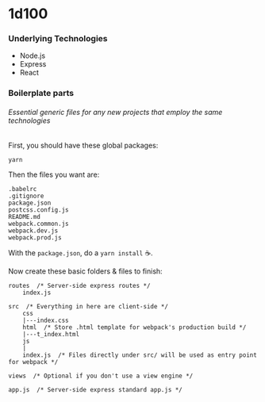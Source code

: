# 1d100

### Underlying Technologies

* Node.js
* Express
* React

### Boilerplate parts

###### Essential generic files for any new projects that employ the same technologies

First, you should have these global packages:

```
yarn
```

Then the files you want are:

```
.babelrc
.gitignore
package.json
postcss.config.js
README.md
webpack.common.js
webpack.dev.js
webpack.prod.js
```

With the `package.json`, do a `yarn install` :coffee:.

Now create these basic folders & files to finish:

```
routes  /* Server-side express routes */
    index.js

src  /* Everything in here are client-side */
    css
    |---index.css
    html  /* Store .html template for webpack's production build */
    |---t_index.html
    js
    |
    index.js  /* Files directly under src/ will be used as entry point for webpack */ 

views  /* Optional if you don't use a view engine */

app.js  /* Server-side express standard app.js */
```